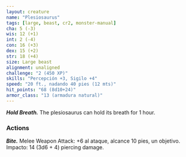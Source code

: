 ```yaml
---
layout: creature
name: "Plesiosaurus"
tags: [large, beast, cr2, monster-manual]
cha: 5 (-3)
wis: 12 (+1)
int: 2 (-4)
con: 16 (+3)
dex: 15 (+2)
str: 18 (+4)
size: Large beast
alignment: unaligned
challenge: "2 (450 XP)"
skills: "Percepción +3, Sigilo +4"
speed: "20 ft., nadando 40 pies (12 mts)"
hit_points: "68 (8d10+24)"
armor_class: "13 (armadura natural)"
---
```


***Hold Breath.*** The plesiosaurus can hold its breath for 1 hour.

### Actions

***Bite.*** Melee Weapon Attack: +6 al ataque, alcance 10 pies, un objetivo. Impacto: 14 (3d6 + 4) piercing damage.